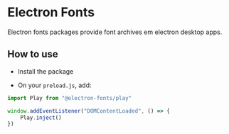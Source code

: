 # Electron Fonts

Electron fonts packages provide font archives em electron desktop apps.

## How to use

* Install the package

* On your `preload.js`, add:

```ts
import Play from "@electron-fonts/play"

window.addEventListener("DOMContentLoaded", () => {
    Play.inject()
})
```